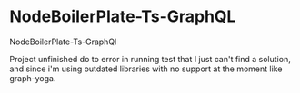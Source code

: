 # NodeBoilerPlate-Ts-GraphQL
NodeBoilerPlate-Ts-GraphQl


Project unfinished do to error in running test that I just can't find a solution, and since i'm using outdated libraries with no support at the moment like graph-yoga.
